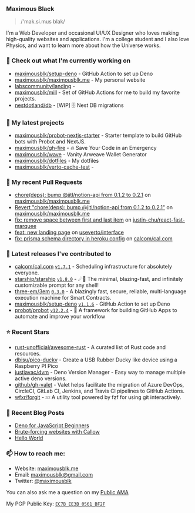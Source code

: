 ### Maximous Black

> /'mak.si.mus blak/

I'm a Web Developer and occasional UI/UX Designer who loves making high-quality websites and applications. I'm a college
student and I also love Physics, and want to learn more about how the Universe works.

### 👷 Check out what I'm currently working on

- [maximousblk/setup-deno](https://github.com/maximousblk/setup-deno) - GitHub Action to set up Deno
- [maximousblk/maximousblk.me](https://github.com/maximousblk/maximousblk.me) - My personal website
- [labscommunity/landing](https://github.com/labscommunity/landing) - 
- [maximousblk/mill](https://github.com/maximousblk/mill) - Set of GitHub Actions for me to build my favorite projects.
- [nestdotland/db](https://github.com/nestdotland/db) - [WIP] 🗄️ Nest DB migrations

### 🌱 My latest projects

- [maximousblk/probot-nextjs-starter](https://github.com/maximousblk/probot-nextjs-starter) - Starter template to build GitHub bots with Probot and NextJS.
- [maximousblk/gh-fire](https://github.com/maximousblk/gh-fire) - 🔥 Save Your Code in an Emergency
- [maximousblk/wave](https://github.com/maximousblk/wave) - Vanity Arweave Wallet Generator
- [maximousblk/dotfiles](https://github.com/maximousblk/dotfiles) - My dotfiles
- [maximousblk/verto-cache-test](https://github.com/maximousblk/verto-cache-test) - 

### 🔨 My recent Pull Requests

- [chore(deps): bump @jitl/notion-api from 0.1.2 to 0.2.1](https://github.com/maximousblk/maximousblk.me/pull/406) on [maximousblk/maximousblk.me](https://github.com/maximousblk/maximousblk.me)
- [Revert &#34;chore(deps): bump @jitl/notion-api from 0.1.2 to 0.2.1&#34;](https://github.com/maximousblk/maximousblk.me/pull/405) on [maximousblk/maximousblk.me](https://github.com/maximousblk/maximousblk.me)
- [fix: remove space between first and last item](https://github.com/justin-chu/react-fast-marquee/pull/37) on [justin-chu/react-fast-marquee](https://github.com/justin-chu/react-fast-marquee)
- [feat: new landing page](https://github.com/useverto/interface/pull/9) on [useverto/interface](https://github.com/useverto/interface)
- [fix: prisma schema directory in heroku config](https://github.com/calcom/cal.com/pull/1872) on [calcom/cal.com](https://github.com/calcom/cal.com)

### 🔭 Latest releases I've contributed to

- [calcom/cal.com](https://github.com/calcom/cal.com) [`v1.7.1`](https://github.com/calcom/cal.com/releases/tag/v1.7.1) - Scheduling infrastructure for absolutely everyone.
- [starship/starship](https://github.com/starship/starship) [`v1.8.0`](https://github.com/starship/starship/releases/tag/v1.8.0) - ☄🌌️  The minimal, blazing-fast, and infinitely customizable prompt for any shell!
- [three-em/3em](https://github.com/three-em/3em) [`0.3.0`](https://github.com/three-em/3em/releases/tag/0.3.0) - A blazingly fast, secure, reliable, multi-language execution machine for Smart Contracts.
- [maximousblk/setup-deno](https://github.com/maximousblk/setup-deno) [`v1.1.6`](https://github.com/maximousblk/setup-deno/releases/tag/v1.1.6) - GitHub Action to set up Deno
- [probot/probot](https://github.com/probot/probot) [`v12.2.4`](https://github.com/probot/probot/releases/tag/v12.2.4) - 🤖 A framework for building GitHub Apps to automate and improve your workflow

### ⭐ Recent Stars

- [rust-unofficial/awesome-rust](https://github.com/rust-unofficial/awesome-rust) - A curated list of Rust code and resources.
- [dbisu/pico-ducky](https://github.com/dbisu/pico-ducky) - Create a USB Rubber Ducky like device using a Raspberry PI Pico
- [justjavac/dvm](https://github.com/justjavac/dvm) - Deno Version Manager - Easy way to manage multiple active deno versions.
- [github/gh-valet](https://github.com/github/gh-valet) - Valet helps facilitate the migration of Azure DevOps, CircleCI, GitLab CI, Jenkins, and Travis CI pipelines to GitHub Actions.
- [wfxr/forgit](https://github.com/wfxr/forgit) - :zzz: A utility tool powered by fzf for using git interactively.

### 📰 Recent Blog Posts

- [Deno for JavaScript Beginners](https://maximousblk.me/posts/deno-for-javascript-beginners)
- [Brute-forcing websites with Callow](https://maximousblk.me/posts/brute-forcing-websites-with-callow)
- [Hello World](https://maximousblk.me/posts/hello-world)

### 📫 How to reach me:

- Website: [maximousblk.me](https://maximousblk.me/)
- Email: [maximousblk@gmail.com](mailto:maximousblk@gmail.com)
- Twitter: [@maximousblk](https://twitter.com/maximousblk)

You can also ask me a question on my [Public AMA](https://github.com/maximousblk/maximousblk/discussions/new?category=ama)

My PGP Public Key: [`EC7B EE3B 0561 BF2F`](https://keybase.io/maximousblk/pgp_keys.asc)
